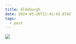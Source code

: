 ```yaml
---
title: Aldeburgh
date: 2024-03-26T11:41:43.874Z
tags:
  - post
---
```



![](/japan/media/1000016523.jpg)
